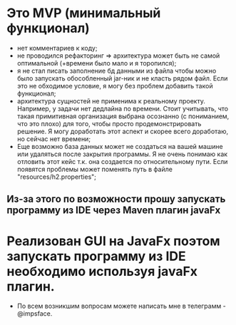 # Это MVP (минимальный функционал)
* нет комментариев к коду;
* не проводился рефакторинг => архитектура может быть не самой оптимальной (+времени было мало и я торопился);
* я не стал писать заполнение бд данными из файла чтобы можно было запускать обособленный jar-ник и не класть рядом файл. 
Если это не обходимое условие, я могу без проблем добавить такой функционал;
* архитектура сущностей не применима к реальному проекту. Например, у задачи нет дедлайна по времени. Стоит учитывать,
что такая примитивная организация выбрана осознанно (с пониманием, что это плохо) для того, чтобы просто продемонстрировать решение.
Я могу доработать этот аспект и скорее всего доработаю, но сейчас нет времени;
* Еще возможно база данных может не создаться на вашей машине или удаляться после закрытия программы. Я не очень понимаю как отловить этот кейс т.к. она создается по относительному пути. Если появятся проблемы может поменять путь в файле "resources/h2.properties";
## Из-за этого по возможности прошу запускать программу из IDE через Maven плагин javaFx 

# Реализован GUI на JavaFx поэтом запускать программу из IDE необходимо используя javaFx плагин.
* По всем возникшим вопросам можете написать мне в телеграмм - @impsface.
